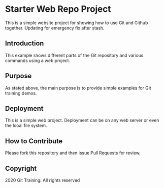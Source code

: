 # Starter Web Repo Project

This is a simple website project for showing how to use Git and Github together. Updating for emergency fix after stash.

## Introduction

This example shows different parts of the Git repository and various commands using a web project.

## Purpose

As stated above, the main purpose is to provide simple examples for Git training demos.

## Deployment

This is a simple web project. Deployment can be on any web server or even the lcoal file system. 

## How to Contribute
Please fork this repository and then issue Pull Requests for review.

## Copyright
2020 Git Training. All rights reserved